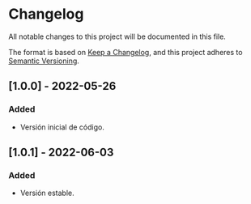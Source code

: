 # Changelog
All notable changes to this project will be documented in this file.

The format is based on [Keep a Changelog](https://keepachangelog.com/en/1.0.0/),
and this project adheres to [Semantic Versioning](https://semver.org/spec/v2.0.0.html).

## [1.0.0] - 2022-05-26
### Added
- Versión inicial de código.

## [1.0.1] - 2022-06-03
### Added
- Versión estable.

